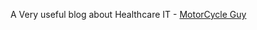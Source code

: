 A Very useful blog about Healthcare IT - <a href="http://motorcycleguy.blogspot.in/" target="_blank">MotorCycle Guy </a>